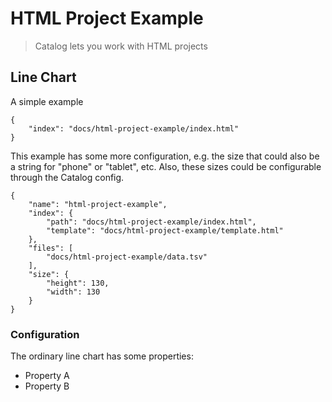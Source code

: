 # HTML Project Example

> Catalog lets you work with HTML projects

## Line Chart

A simple example

```project
{
    "index": "docs/html-project-example/index.html"
}
```

This example has some more configuration, e.g. the size that could also be a string for "phone" or "tablet", etc. Also, these sizes could be configurable through the Catalog config.

```project
{
    "name": "html-project-example",
    "index": {
        "path": "docs/html-project-example/index.html",
        "template": "docs/html-project-example/template.html"
    },
    "files": [
        "docs/html-project-example/data.tsv"
    ],
    "size": {
        "height": 130,
        "width": 130
    }
}
```

### Configuration

The ordinary line chart has some properties:

* Property A
* Property B
